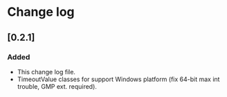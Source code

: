 # Change log

## [0.2.1] 
### Added
- This change log file.
- TimeoutValue classes for support Windows platform (fix 64-bit max int trouble, GMP ext. required). 